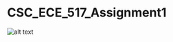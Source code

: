 # CSC_ECE_517_Assignment1

![alt text](https://github.ncsu.edu/asyal/CSC_ECE_517_Assignment1/blob/master/completedGitLevels.png.PNG)
